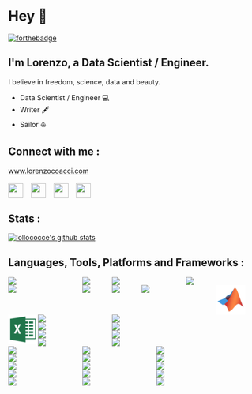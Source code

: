 # Hey 👋

[![forthebadge](https://forthebadge.com/images/badges/built-with-love.svg)](https://forthebadge.com)

## I'm Lorenzo, a Data Scientist / Engineer.
I believe in freedom, science, data and beauty.
 
* Data Scientist / Engineer 💻
* Writer 🖋
* Sailor ⛵️


## **Connect with me :**

www.lorenzocoacci.com
<br />
<br />
<a href="https://www.linkedin.com/in/lorenzo-coacci-692152b2/" target="_blank"><img align="center" src="https://cdn.jsdelivr.net/npm/simple-icons@3.0.1/icons/linkedin.svg" height="30" width="30" /></a> &nbsp;&nbsp;
<a href="https://www.datacamp.com/profile/lorenzo-a4c8d2b8-bafe-4c7e-9e99-90f6b10d4255" target="_blank"><img align="center" src="https://cdn.jsdelivr.net/npm/simple-icons@3.0.1/icons/datacamp.svg" height="30" width="30" /></a> &nbsp;&nbsp;
<a href="https://www.medium.com/lollococce/" target="_blank"><img align="center" src="https://cdn.jsdelivr.net/npm/simple-icons@3.0.1/icons/medium.svg" height="30" width="30" /></a> &nbsp;&nbsp;
<a href="mailto:lorenzo@coacci.it" target="_blank"><img align="center" src="https://cdn.jsdelivr.net/npm/simple-icons@3.0.1/icons/mail-dot-ru.svg" height="30" width="30" /></a> &nbsp;&nbsp;

## **Stats :**

[![lollococce's github stats](https://github-readme-stats.vercel.app/api?username=lollococce&show_icons=true&theme=vue)](https://github.com/lollococce/github-readme-stats)


## **Languages, Tools, Platforms and Frameworks :**
<section>
<img align="left" width=150 src="https://www.vectorlogo.zone/logos/git-scm/git-scm-ar21.svg" />
<img align="left" width=60 src="https://raw.githubusercontent.com/amido/azure-vector-icons/44d6fb82666171e8a77bda35ab80303ecc880e1b/icons/SQL%20Database%20(Generic).svg" />
<img align="left" width=150 src="https://www.vectorlogo.zone/logos/golang/golang-ar21.svg" />
<img align="left" width=60 src="https://raw.githubusercontent.com/detain/svg-logos/780f25886640cef088af994181646db2f6b1a3f8/svg/aws-redshift-logo.svg" />
<img align="left" width=150 src="https://www.vectorlogo.zone/logos/metabase/metabase-ar21.svg" />
<img align="left" width=60 src="https://raw.githubusercontent.com/abranhe/programming-languages-logos/30a0ecf99188be99a3c75a00efb5be61eca9c382/src/cpp/cpp.svg" />
<img align="left" width=60 src="https://raw.githubusercontent.com/leungwensen/svg-icon/b84b3f3a3da329b7c1d02346865f8e98beb05413/dist/svg/logos/css-3.svg" />
<img align="left" width=150 src="https://docs.getdbt.com/img/dbt-logo-full.png" />
<img align="left" width=60 src="https://raw.githubusercontent.com/devicons/devicon/2809b567852a4648062a2d3e7c1c531367458c0b/icons/matlab/matlab-original.svg" />
<img align="left" width=60 src="https://raw.githubusercontent.com/vscode-icons/vscode-icons/c8a4f6272e9a00636383b4df37ba1705587a1b97/icons/file_type_excel2.svg" />
<img align="left" width=150 src="https://www.vectorlogo.zone/logos/w3_html5/w3_html5-ar21.svg" />
<img align="left" width=150 src="https://www.vectorlogo.zone/logos/visualstudio_code/visualstudio_code-ar21.svg" />
<img align="left" width=150 src="https://www.vectorlogo.zone/logos/python/python-ar21.svg" />
<img align="left" width=150 src="https://www.vectorlogo.zone/logos/javascript/javascript-ar21.svg" />
<img align="left" width=150 src="https://www.vectorlogo.zone/logos/amazon_aws/amazon_aws-ar21.svg" />
<img align="left" width=150 src="https://www.vectorlogo.zone/logos/r-project/r-project-ar21.svg" />
<img align="left" width=150 src="https://www.vectorlogo.zone/logos/gnu_bash/gnu_bash-ar21.svg" />
<img align="left" width=150 src="https://www.vectorlogo.zone/logos/getbootstrap/getbootstrap-ar21.svg" />
<img align="left" width=150 src="https://www.vectorlogo.zone/logos/djangoproject/djangoproject-ar21.svg" />
<img align="left" width=150 src="https://www.vectorlogo.zone/logos/docker/docker-ar21.svg" />
<img align="left" width=150 src="https://www.vectorlogo.zone/logos/google_ads/google_ads-ar21.svg" />
<img align="left" width=150 src="https://www.vectorlogo.zone/logos/google_analytics/google_analytics-ar21.svg" />
<img align="left" width=150 src="https://www.vectorlogo.zone/logos/pocoo_jinja/pocoo_jinja-ar21.svg" />
<img align="left" width=150 src="https://www.vectorlogo.zone/logos/jquery/jquery-ar21.svg" />
<img align="left" width=150 src="https://www.vectorlogo.zone/logos/ni_labview/ni_labview-ar21.svg" />
<img align="left" width=150 src="https://www.vectorlogo.zone/logos/monday/monday-ar21.svg" />
<img align="left" width=150 src="https://www.vectorlogo.zone/logos/mysql/mysql-ar21.svg" />
<img align="left" width=150 src="https://www.vectorlogo.zone/logos/php/php-ar21.svg" />
<img align="left" width=150 src="https://www.vectorlogo.zone/logos/postgresql/postgresql-ar21.svg" />
<img align="left" width=150 src="https://www.vectorlogo.zone/logos/raspberrypi/raspberrypi-ar21.svg" />
<img align="left" width=150 src="https://www.vectorlogo.zone/logos/unity3d/unity3d-ar21.svg" />
<img align="left" width=150 src="https://www.vectorlogo.zone/logos/arduino/arduino-ar21.svg" />
<img align="left" width=60 src="https://raw.githubusercontent.com/gilbarbara/logos/e0babf54f7ac9127942111bf177f549b709a60be/logos/airflow.svg" />
<section/>

<br />
<br />
<br />
<br />
<br />


